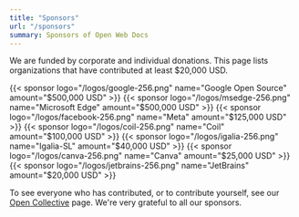 ```yaml
---
title: "Sponsors"
url: "/sponsors"
summary: Sponsors of Open Web Docs
---
```

We are funded by corporate and individual donations. This page lists organizations that have contributed at least $20,000 USD.

{{< sponsor logo="/logos/google-256.png" name="Google Open Source" amount="$500,000 USD" >}}
{{< sponsor logo="/logos/msedge-256.png" name="Microsoft Edge" amount="$500,000 USD" >}}
{{< sponsor logo="/logos/facebook-256.png" name="Meta" amount="$125,000 USD" >}}
{{< sponsor logo="/logos/coil-256.png" name="Coil" amount="$100,000 USD" >}}
{{< sponsor logo="/logos/igalia-256.png" name="Igalia-SL" amount="$40,000 USD" >}}
{{< sponsor logo="/logos/canva-256.png" name="Canva" amount="$25,000 USD" >}}
{{< sponsor logo="/logos/jetbrains-256.png" name="JetBrains" amount="$20,000 USD" >}}

To see everyone who has contributed, or to contribute yourself, see our [Open Collective](https://opencollective.com/open-web-docs) page. We're very grateful to all our sponsors.
